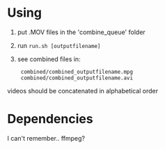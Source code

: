 # Using

1) put .MOV files in the 'combine_queue' folder

2) run `run.sh [outputfilename]`

3) see combined files in:  

        combined/combined_outputfilename.mpg
        combined/combined_outputfilename.avi

videos should be concatenated in alphabetical order


# Dependencies

I can't remember.. ffmpeg?



